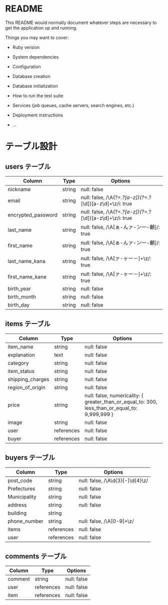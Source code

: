 # README

This README would normally document whatever steps are necessary to get the
application up and running.

Things you may want to cover:

* Ruby version

* System dependencies

* Configuration

* Database creation

* Database initialization

* How to run the test suite

* Services (job queues, cache servers, search engines, etc.)

* Deployment instructions

* ...

# テーブル設計

## users テーブル

| Column             | Type   | Options     |
| ------------------ | ------ | ----------- |
| nickname           | string | null: false |
| email              | string | null: false, /\A(?=.*?[a-z])(?=.*?[\d])[a-z\d]+\z/i: true|
| encrypted_password | string | null: false, /\A(?=.*?[a-z])(?=.*?[\d])[a-z\d]+\z/i: true|
| last_name          | string | null: false, /\A[ぁ-んァ-ン一-龥]/: true |
| first_name         | string | null: false, /\A[ぁ-んァ-ン一-龥]/: true |
| last_name_kana     | string | null: false, /\A[ァ-ヶー－]+\z/: true |
| first_name_kane    | string | null: false, /\A[ァ-ヶー－]+\z/: true |
| birth_year         | string | null: false |
| birth_month        | string | null: false |
| birth_day          | string | null: false |


## items テーブル

| Column             | Type       | Options     |
| ------------------ | -----------| ----------- |
| item_name          | string     | null: false |
| explanation        | text       | null: false |
| category           | string     | null: false |
| item_status        | string     | null: false |
| shipping_charges   | string     | null: false |
| region_of_origin   | string     | null: false |
| price              | string     | null: false, numericality: { greater_than_or_equal_to: 300, less_than_or_equal_to: 9,999,999 } |
| image              | string     | null: false |
| user               | references | null: false |
| buyer              | references | null: false |



## buyers テーブル

| Column             | Type       | Options     |
| ------------------ | ---------- | ----------- |
| post_code          | string     | null: false, /\A\d{3}[-]\d{4}\z/ |
| Prefectures        | string     | null: false |
| Municipality       | string     | null: false |
| address            | string     | null: false |
| building           | string     |             |
| phone_number       | string     | null: false, /\A[0-9]+\z/ |
| items              | references | null: false |
| user               | references | null: false |


## comments テーブル

| Column             | Type       | Options     |
| ------------------ | -----------| ----------- |
| comment            | string     | null: false |
| user               | references | null: false |
| item               | references | null: false |

